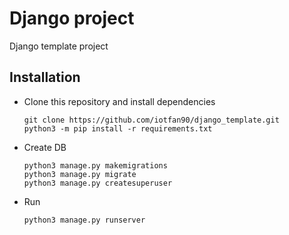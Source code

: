 # Django project
Django template project
## Installation

- Clone this repository and install dependencies

    ```commandline
    git clone https://github.com/iotfan90/django_template.git
    python3 -m pip install -r requirements.txt     
  ```
- Create DB
    ```commandline
    python3 manage.py makemigrations
    python3 manage.py migrate
    python3 manage.py createsuperuser
    ```  

- Run

    ```commandline
    python3 manage.py runserver
    ```    